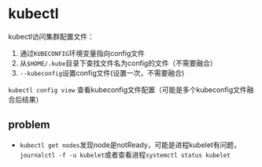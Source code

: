 # kubectl

kubectl访问集群配置文件：
1. 通过`KUBECONFIG`环境变量指向config文件
2. 从`$HOME/.kube`目录下查找文件名为config的文件（不需要融合）
3. `--kubeconfig`设置config文件(设置一次，不需要融合)

`kubectl config view` 查看kubeconfig文件配置（可能是多个kubeconfig文件融合后结果）<br>

problem
--------
* `kubectl get nodes`发现node是notReady，可能是进程kubelet有问题，`journalctl -f -u kubelet`或者查看进程`systemctl status kubelet`
